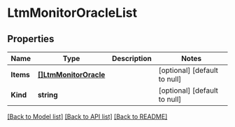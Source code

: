 # LtmMonitorOracleList

## Properties
Name | Type | Description | Notes
------------ | ------------- | ------------- | -------------
**Items** | [**[]LtmMonitorOracle**](ltm_monitor_oracle.md) |  | [optional] [default to null]
**Kind** | **string** |  | [optional] [default to null]

[[Back to Model list]](../README.md#documentation-for-models) [[Back to API list]](../README.md#documentation-for-api-endpoints) [[Back to README]](../README.md)


